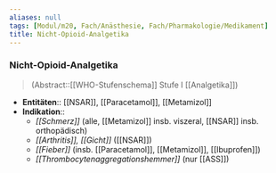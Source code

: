 ```yaml
---
aliases: null
tags: [Modul/m20, Fach/Anästhesie, Fach/Pharmakologie/Medikament]
title: Nicht-Opioid-Analgetika
---
```

### Nicht-Opioid-Analgetika
> (Abstract::[[WHO-Stufenschema]] Stufe I [[Analgetika]])
- **Entitäten**:: [[NSAR]], [[Paracetamol]], [[Metamizol]]
- **Indikation**:: 
	- *[[Schmerz]]* (alle, [[Metamizol]] insb. viszeral, [[NSAR]] insb. orthopädisch)
	- *[[Arthritis]], [[Gicht]]* ([[NSAR]])
	- *[[Fieber]]* (insb. [[Paracetamol]], [[Metamizol]], [[Ibuprofen]])
	- *[[Thrombocytenaggregationshemmer]]* (nur [[ASS]])
